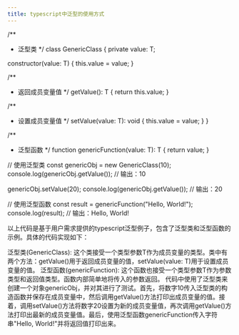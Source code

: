 ```yaml
---
title: typescript中泛型的使用方式
---
```


/**
 * 泛型类
 */
class GenericClass<T> {
  private value: T;

  constructor(value: T) {
    this.value = value;
  }

  /**
   * 返回成员变量值
   */
  getValue(): T {
    return this.value;
  }

  /**
   * 设置成员变量值
   */
  setValue(value: T): void {
    this.value = value;
  }
}

/**
 * 泛型函数
 */
function genericFunction<T>(value: T): T {
  return value;
}

// 使用泛型类
const genericObj = new GenericClass<number>(10);
console.log(genericObj.getValue()); // 输出：10

genericObj.setValue(20);
console.log(genericObj.getValue()); // 输出：20

// 使用泛型函数
const result = genericFunction<string>("Hello, World!");
console.log(result); // 输出：Hello, World!


以上代码是基于用户需求提供的typescript泛型例子，包含了泛型类和泛型函数的示例。具体的代码实现如下：

泛型类(GenericClass): 这个类接受一个类型参数T作为成员变量的类型。类中有两个方法：getValue()用于返回成员变量的值，setValue(value: T)用于设置成员变量的值。
泛型函数(genericFunction): 这个函数也接受一个类型参数T作为参数类型和返回值类型。函数内部简单地将传入的参数返回。
代码中使用了泛型类来创建一个对象genericObj，并对其进行了测试。首先，将数字10传入泛型类的构造函数并保存在成员变量中，然后调用getValue()方法打印出成员变量的值。接着，调用setValue()方法将数字20设置为新的成员变量值，再次调用getValue()方法打印出最新的成员变量值。最后，使用泛型函数genericFunction传入字符串"Hello, World!"并将返回值打印出来。
